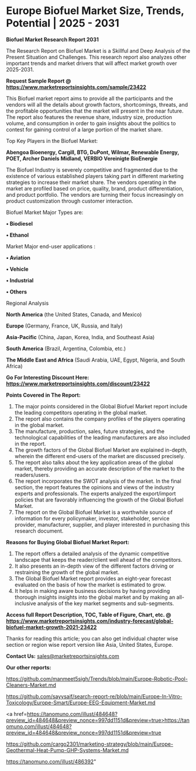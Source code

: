 # Europe Biofuel Market Size, Trends, Potential | 2025 - 2031

<strong>Biofuel Market Research Report 2031</strong>

The Research Report on Biofuel Market is a Skillful and Deep Analysis of the Present Situation and Challenges. This research report also analyzes other important trends and market drivers that will affect market growth over 2025-2031.

<strong>Request Sample Report @ <a href=https://www.marketreportsinsights.com/sample/23422>https://www.marketreportsinsights.com/sample/23422</a></strong>

This Biofuel market report aims to provide all the participants and the vendors will all the details about growth factors, shortcomings, threats, and the profitable opportunities that the market will present in the near future. The report also features the revenue share, industry size, production volume, and consumption in order to gain insights about the politics to contest for gaining control of a large portion of the market share.

Top Key Players in the Biofuel Market:

<strong>Abengoa Bioenergy, Cargill, BTG, DuPont, Wilmar, Renewable Energy, POET, Archer Daniels Midland, VERBIO Vereinigte BioEnergie</strong>

The Biofuel Industry is severely competitive and fragmented due to the existence of various established players taking part in different marketing strategies to increase their market share. The vendors operating in the market are profiled based on price, quality, brand, product differentiation, and product portfolio. The vendors are turning their focus increasingly on product customization through customer interaction.

Biofuel Market Major Types are:

<strong>• Biodiesel

• Ethanol</strong>

Market Major end-user applications :

<strong>• Aviation

• Vehicle

• Industrial

• Others</strong>

Regional Analysis

</u><strong><b>North America</b></strong> (the United States, Canada, and Mexico)

<strong><b>Europe </b></strong>(Germany, France, UK, Russia, and Italy)

<strong><b>Asia-Pacific</b></strong> (China, Japan, Korea, India, and Southeast Asia)

<strong><b>South America</b></strong> (Brazil, Argentina, Colombia, etc.)

<strong><b>The Middle East and Africa</b></strong> (Saudi Arabia, UAE, Egypt, Nigeria, and South Africa)

<strong>Go For Interesting Discount Here: <a href=https://www.marketreportsinsights.com/discount/23422>https://www.marketreportsinsights.com/discount/23422</a></strong>

<strong>Points Covered in The Report:</strong>
<ol>
  <li>The major points considered in the Global Biofuel Market report include the leading competitors operating in the global market.</li>
  <li>The report also contains the company profiles of the players operating in the global market.</li>
  <li>The manufacture, production, sales, future strategies, and the technological capabilities of the leading manufacturers are also included in the report.</li>
  <li>The growth factors of the Global Biofuel Market are explained in-depth, wherein the different end-users of the market are discussed precisely.</li>
  <li>The report also talks about the key application areas of the global market, thereby providing an accurate description of the market to the readers/users.</li>
  <li>The report incorporates the SWOT analysis of the market. In the final section, the report features the opinions and views of the industry experts and professionals. The experts analyzed the export/import policies that are favorably influencing the growth of the Global Biofuel Market.</li>
  <li>The report on the Global Biofuel Market is a worthwhile source of information for every policymaker, investor, stakeholder, service provider, manufacturer, supplier, and player interested in purchasing this research document.</li>
</ol>
<strong>Reasons for Buying Global Biofuel Market Report:</strong>

<ol>
  <li>The report offers a detailed analysis of the dynamic competitive landscape that keeps the reader/client well ahead of the competitors.</li>
  <li>It also presents an in-depth view of the different factors driving or restraining the growth of the global market.</li>
  <li>The Global Biofuel Market report provides an eight-year forecast evaluated on the basis of how the market is estimated to grow.</li>
  <li>It helps in making aware business decisions by having providing thorough insights insights into the global market and by making an all-inclusive analysis of the key market segments and sub-segments.</li>
</ol>
<strong>Access full Report Description, TOC, Table of Figure, Chart, etc. @ <a href=https://www.marketreportsinsights.com/industry-forecast/global-biofuel-market-growth-2021-23422>https://www.marketreportsinsights.com/industry-forecast/global-biofuel-market-growth-2021-23422</a></strong>


Thanks for reading this article; you can also get individual chapter wise section or region wise report version like Asia, United States, Europe.

<strong>Contact Us:</strong>
sales@marketreportsinsights.com

<strong>Our other reports:</strong>

<a href=https://github.com/manmeet5sigh/Trends/blob/main/Europe-Robotic-Pool-Cleaners-Market.md>https://github.com/manmeet5sigh/Trends/blob/main/Europe-Robotic-Pool-Cleaners-Market.md</a>

<a href=https://github.com/sayysaif/search-report-re/blob/main/Europe-In-Vitro-Toxicology/Europe-Smart/Europe-EEG-Equipment-Market.md>https://github.com/sayysaif/search-report-re/blob/main/Europe-In-Vitro-Toxicology/Europe-Smart/Europe-EEG-Equipment-Market.md</a>

<a href=https://tanomuno.com/illust/484648?preview_id=484648&preview_nonce=997dd1151d&preview=true>https://tanomuno.com/illust/484648?preview_id=484648&preview_nonce=997dd1151d&preview=true</a>

<a href=https://github.com/cargo2301/marketing-strategy/blob/main/Europe-Geothermal-Heat-Pump-GHP-Systems-Market.md>https://github.com/cargo2301/marketing-strategy/blob/main/Europe-Geothermal-Heat-Pump-GHP-Systems-Market.md</a>

<a href=https://tanomuno.com/illust/486392>https://tanomuno.com/illust/486392</a>"
